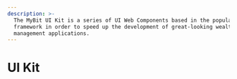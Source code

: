 ```yaml
---
description: >-
  The MyBit UI Kit is a series of UI Web Components based in the popular React
  framework in order to speed up the development of great-looking wealth
  management applications.
---
```


# UI Kit


